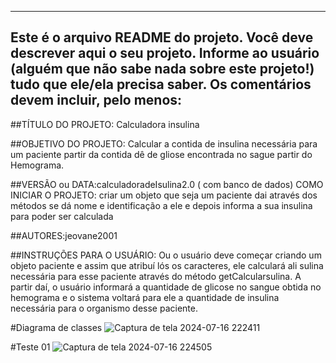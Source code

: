----------------------------------------------------------------------------
Este é o arquivo README do projeto. Você deve descrever aqui o seu projeto.
Informe ao usuário (alguém que não sabe nada sobre este projeto!) tudo que
ele/ela precisa saber. Os comentários devem incluir, pelo menos:
------------------------------------------------------------------------

##TÍTULO DO PROJETO: Calculadora insulina

##OBJETIVO DO PROJETO: Calcular a contida de insulina necessária para um paciente partir da contida dê de gliose encontrada no sague partir do Hemograma.

##VERSÃO ou DATA:calculadoradeIsulina2.0 ( com banco de dados)
COMO INICIAR O PROJETO: criar um objeto que seja um paciente dai através dos métodos se dá nome e identificação a ele e depois informa a sua insulina para poder ser calculada

##AUTORES:jeovane2001

##INSTRUÇÕES PARA O USUÁRIO:
Ou o usuário deve começar criando um objeto paciente e assim que atribuí lós os caracteres, ele calculará ali sulina necessária para esse paciente através do método getCalcularsulina.
A partir daí, o usuário informará a quantidade de glicose no sangue obtida no hemograma e o sistema voltará para ele a quantidade de insulina necessária para o organismo desse paciente.

#Diagrama de classes
![Captura de tela 2024-07-16 222411](https://github.com/user-attachments/assets/b82d83b2-672f-45f1-afae-9243c2b5e312)


#Teste 01
![Captura de tela 2024-07-16 224505](https://github.com/user-attachments/assets/15f0d075-c0d9-4464-962b-f42a6c192bfd)
